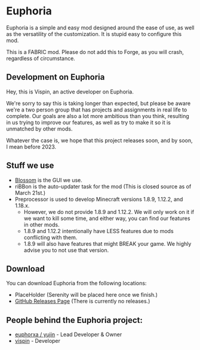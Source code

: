 # Euphoria
Euphoria is a simple and easy mod designed around the ease of use, as well as the versatility of the customization. It is stupid easy to configure this mod.

This is a FABRIC mod. Please do not add this to Forge, as you will crash, regardless of circumstance.

## Development on Euphoria
Hey, this is Vispin, an active developer on Euphoria. 

We're sorry to say this is taking longer than expected, but please be aware we're a two person group that has projects and assignments in real life to complete.
Our goals are also a lot more ambitious than you think, resulting in us trying to improve our features, as well as try to make it so it is unmatched by other mods. 

Whatever the case is, we hope that this project releases soon, and by soon, I mean before 2023.

## Stuff we use

* [Blossom](https://github.com/isolysm/blossom) is the GUI we use.
* riBBon is the auto-updater task for the mod (This is closed source as of March 21st.)
* Preprocessor is used to develop Minecraft versions 1.8.9, 1.12.2, and 1.18.x. 
  * However, we do not provide 1.8.9 and 1.12.2. We will only work on it if we want to kill some time, and either way, you can find our features in other mods.
  * 1.8.9 and 1.12.2 intentionally have LESS features due to mods conflicting with them.
  * 1.8.9 will also have features that might BREAK your game. We highly advise you to not use that version. 

## Download
You can download Euphoria from the following locations:

* PlaceHolder (Serenity will be placed here once we finish.)
* [GitHub Releases Page](https://github.com/isolysm/Euphoria/releases) (There is currently no releases.)

## People behind the Euphoria project:
* [euphorxa / yujin](https://github.com/euphorxa) - Lead Developer & Owner
* [vispin](https://github.com/vispin) - Developer
